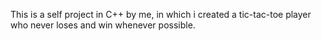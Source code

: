 This is a self project in C++ by me, in which i created a tic-tac-toe player who never loses and win whenever possible.
